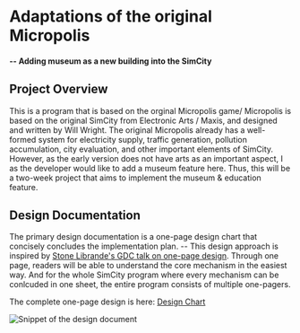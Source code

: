 # Adaptations of the original Micropolis
#### -- Adding museum as a new building into the SimCity

## Project Overview
This is a program that is based on the orginal Micropolis game/
Micropolis is based on the original SimCity from Electronic Arts / Maxis, and designed and written by Will Wright. 
The original Micropolis already has a well-formed system for electricity supply, traffic generation, pollution accumulation, city evaluation, and other important elements of SimCity.
However, as the early version does not have arts as an important aspect, I as the developer would like to add a museum feature here. Thus, this will be a two-week project that aims to implement the museum & education feature.

## Design Documentation
The primary design documentation is a one-page design chart that concisely concludes the implementation plan. 
-- This design approach is inspired by [Stone Librande's GDC talk on one-page design](https://www.gdcvault.com/play/1012356/One-Page).
Through one page, readers will be able to understand the core mechanism in the easiest way. And for the whole SimCity program where every mechanism can be conlcuded in one sheet, the entire program consists of multiple one-pagers.

The complete one-page design is here: [Design Chart]()

![Snippet of the design document](https://github.com/ValerieWang628/pfgd-micropolis/edit/master/designDocForMuseums/FinalDesignDocForMuseumJPG.jpg)
